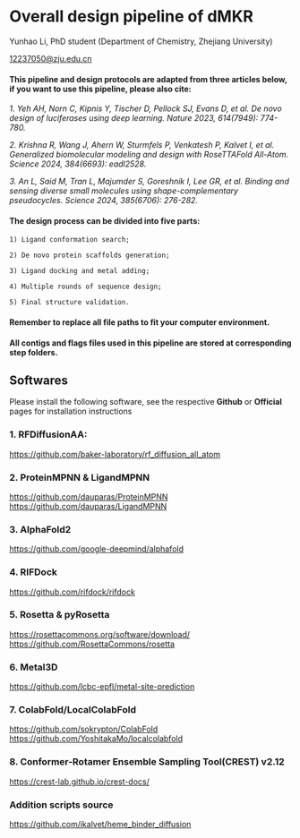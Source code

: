 # Overall design pipeline of dMKR
Yunhao Li, PhD student (Department of Chemistry, Zhejiang University)<br>

12237050@zju.edu.cn

#### This pipeline and design protocols are adapted from three articles below, if you want to use this pipeline, please also cite:
*1. Yeh AH, Norn C, Kipnis Y, Tischer D, Pellock SJ, Evans D, et al. De novo design of luciferases using deep learning. Nature 2023, 614(7949): 774-780.*

*2. Krishna R, Wang J, Ahern W, Sturmfels P, Venkatesh P, Kalvet I, et al. Generalized biomolecular modeling and design with RoseTTAFold All-Atom. Science 2024, 384(6693): eadl2528.*

*3. An L, Said M, Tran L, Majumder S, Goreshnik I, Lee GR, et al. Binding and sensing diverse small molecules using shape-complementary pseudocycles. Science 2024, 385(6706): 276-282.*

#### The design process can be divided into five parts:
    1) Ligand conformation search;

    2) De novo protein scaffolds generation;

    3) Ligand docking and metal adding;

    4) Multiple rounds of sequence design;
    
    5) Final structure validation.

#### Remember to replace all file paths to fit your computer environment.
#### All contigs and flags files used in this pipeline are stored at corresponding step folders.

## Softwares
Please install the following software, see the respective **Github** or **Official** pages for installation instructions

### 1. RFDiffusionAA: 
https://github.com/baker-laboratory/rf_diffusion_all_atom

### 2. ProteinMPNN & LigandMPNN
https://github.com/dauparas/ProteinMPNN<br>
https://github.com/dauparas/LigandMPNN

### 3. AlphaFold2
https://github.com/google-deepmind/alphafold

### 4. RIFDock
https://github.com/rifdock/rifdock

### 5. Rosetta & pyRosetta
https://rosettacommons.org/software/download/<br>
https://github.com/RosettaCommons/rosetta

### 6. Metal3D
https://github.com/lcbc-epfl/metal-site-prediction

### 7. ColabFold/LocalColabFold
https://github.com/sokrypton/ColabFold<br>
https://github.com/YoshitakaMo/localcolabfold

### 8. Conformer-Rotamer Ensemble Sampling Tool(CREST) v2.12
https://crest-lab.github.io/crest-docs/

### Addition scripts source
https://github.com/ikalvet/heme_binder_diffusion
